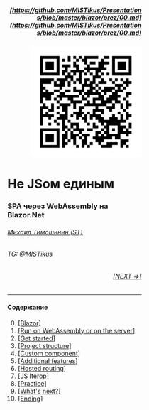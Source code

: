 <div style="width:60%; margin-left:20%;">


<div style="text-align:right;">

##### [https://github.com/MISTikus/Presentations/blob/master/blazor/prez/00.md](https://github.com/MISTikus/Presentations/blob/master/blazor/prez/00.md)

<img src="./images/github_prez_qr.png " width="250" />
</div>

# Не JSом единым

### SPA через WebAssembly на Blazor.Net

<div>
<div style="text-align:left;">

###### [Михаил Тимошинин (ST)](https://github.com/MISTikus)

###### TG: @MISTikus

</div>

<div style="text-align:right;">

###### [[NEXT =>]](00.1.md)

</div>
</div>

---

#### Содержание

0. [[Blazor]](00.md)
1. [[Run on WebAssembly or on the server]](01.md)
1. [[Get started]](02.md)
1. [[Project structure]](03.md)
1. [[Custom component]](04.md)
1. [[Additional features]](05.md)
1. [[Hosted routing]](06.md)
1. [[JS Iterop]](07.md)
1. [[Practice]](08.md)
1. [[What's next?]](09.md)
1. [[Ending]](10.md)

</div>
